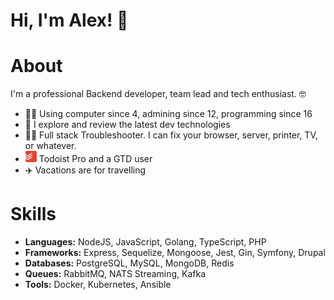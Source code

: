 # Hi, I'm Alex! :wave:

# About

I'm a professional Backend developer, team lead and tech enthusiast. :nerd_face: 

* :man_technologist: Using computer since 4, admining since 12, programming since 16
* :telescope: I explore and review the latest dev technologies
* :man_firefighter: Full stack Troubleshooter. I can fix your browser, server, printer, TV, or whatever.
* <img height="18" src="assets/todoist.svg"> Todoist Pro and a GTD user
* :airplane: Vacations are for travelling

# Skills

* **Languages:** NodeJS, JavaScript, Golang, TypeScript, PHP
* **Frameworks:** Express, Sequelize, Mongoose, Jest, Gin, Symfony, Drupal
* **Databases:** PostgreSQL, MySQL, MongoDB, Redis
* **Queues:** RabbitMQ, NATS Streaming, Kafka
* **Tools:** Docker, Kubernetes, Ansible
